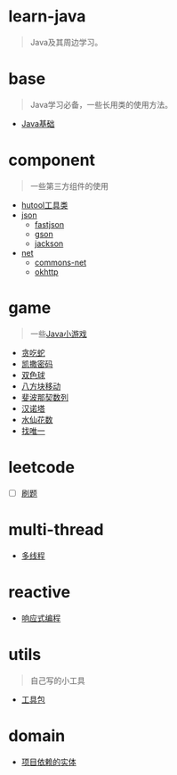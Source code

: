 # learn-java

> Java及其周边学习。

# base

> Java学习必备，一些长用类的使用方法。

- [Java基础](./base/README.md)

# component

> 一些第三方组件的使用

- [hutool工具类](./component/hutool/README.md)
- [json](./component/json/)
    - [fastjson](./component/json/fastjson/)
    - [gson](./component/json/gson/)
    - [jackson](./component/json/jackson/)
- [net](./component/net/)
    - [commons-net](./component/net/commons-net/)
    - [okhttp](./component/net/okhttp/)

# game

> 一些[Java小游戏](./game/README.md)

- [贪吃蛇](./game/src/main/java/com/zjw/GreedySnack/GreedySnackMain.java)
- [凯撒密码](./game/src/main/java/com/zjw/CaesarCipher.java)
- [双色球](./game/src/main/java/com/zjw/DoubleColorBall.java)
- [八方块移动](./game/src/main/java/com/zjw/EightPuzzle.java)
- [斐波那契数列](./game/src/main/java/com/zjw/FibonacciSequence.java)
- [汉诺塔](./game/src/main/java/com/zjw/HanoiTower.java)
- [水仙花数](./game/src/main/java/com/zjw/NarcissisticNumber.java)
- [找唯一](./game/src/main/java/com/zjw/OnlyOne.java)

# leetcode
- [ ] [刷题](./leetcode/)

# multi-thread

- [多线程](./multi-thread/README.md)

# reactive

- [响应式编程](./reactive/README.md)

# utils

> 自己写的小工具

- [工具包](./utils/)

# domain

- [项目依赖的实体](./domain/)
